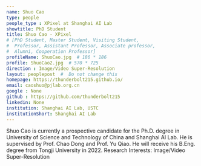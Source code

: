 ```yaml
---
name: Shuo Cao
type: people
people_type : XPixel at Shanghai AI Lab
showtitle: PhD Student
title: Shuo Cao - XPixel
# [PhD Student, Master Student, Visiting Student,
#  Professor, Assistant Professor, Associate professor,
#  Alumni, Cooperation Professor]
profileName: ShuoCao.jpg  # 186 * 186
profile: ShuoCao2.jpg  # 570 * 725
direction : Image/Video Super-Resolution
layout: peoplepost  #  Do not change this
homepage: https://thunderbolt215.github.io/
email: caoshuo@pjlab.org.cn
google : None
github : https://github.com/thunderbolt215
linkedin: None
institution: Shanghai AI Lab, USTC
institutionShort: Shanghai AI Lab
---
```


Shuo Cao is currently a prospective candidate for the Ph.D. degree in University of Science and Technology of China and Shanghai AI Lab. He is supervised by Prof. Chao Dong and Prof. Yu Qiao. He will receive his B.Eng. degree from Tongji University in 2022.
Research Interests: Image/Video Super-Resolution


 

